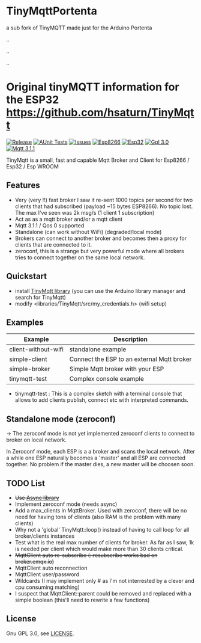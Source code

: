 # TinyMqttPortenta



a sub fork of TinyMQTT made just for the Arduino Portenta



..




..




..




# Original tinyMQTT information for the ESP32   https://github.com/hsaturn/TinyMqtt





[![Release](https://img.shields.io/github/v/release/hsaturn/TinyMqtt)](https://github.com/hsaturn/TinyMqtt/releases)
[![AUnit Tests](https://github.com/hsaturn/TinyMqtt/actions/workflows/aunit.yml/badge.svg)](https://github.com/hsaturn/TinyMqtt/actions/workflows/aunit.yml)
[![Issues](https://img.shields.io/github/issues/hsaturn/TinyMqtt)](https://github.com/hsaturn/TinyMqtt/issues)
[![Esp8266](https://img.shields.io/badge/platform-ESP8266-green)](https://www.espressif.com/en/products/socs/esp8266)
[![Esp32](https://img.shields.io/badge/platform-ESP32-green)](https://www.espressif.com/en/products/socs/esp32)
[![Gpl 3.0](https://img.shields.io/github/license/hsaturn/TinyMqtt)](https://www.gnu.org/licenses/gpl-3.0.fr.html)
[![Mqtt 3.1.1](https://img.shields.io/badge/Mqtt-%203.1.1-yellow)](https://docs.oasis-open.org/mqtt/mqtt/v3.1.1/errata01/os/mqtt-v3.1.1-errata01-os-complete.html#_Toc442180822)

TinyMqtt is a small, fast and capable Mqtt Broker and Client for Esp8266 / Esp32 / Esp WROOM

## Features

- Very (very !!) fast broker I saw it re-sent 1000 topics per second for two
  clients that had subscribed (payload ~15 bytes ESP8266). No topic lost.
  The max I've seen was 2k msg/s (1 client 1 subscription)
- Act as as a mqtt broker and/or a mqtt client
- Mqtt 3.1.1 / Qos 0 supported
- Standalone (can work without WiFi) (degraded/local mode)
- Brokers can connect to another broker and becomes then a
  proxy for clients that are connected to it.
- zeroconf, this is a strange but very powerful mode where
  all brokers tries to connect together on the same local network.

## Quickstart

* install [TinyMqtt library](https://github.com/hsaturn/TinyMqtt)
  (you can use the Arduino library manager and search for TinyMqtt)
* modify <libraries/TinyMqtt/src/my_credentials.h> (wifi setup)

## Examples

| Example             | Description                                |
| ------------------- | ------------------------------------------ |
| client-without-wifi | standalone example                         |
| simple-client       | Connect the ESP to an external Mqtt broker |
| simple-broker       | Simple Mqtt broker with your ESP           |
| tinymqtt-test       | Complex console example                    |

- tinymqtt-test : This is a complex sketch with a terminal console
  that allows to add clients publish, connect etc with interpreted commands.

## Standalone mode (zeroconf)
-> The zeroconf mode is not yet implemented
zeroconf clients to connect to broker on local network.

In Zeroconf mode, each ESP is a a broker and scans the local network.
After a while one ESP naturally becomes a 'master' and all ESP are connected together.
No problem if the master dies, a new master will be choosen soon.

## TODO List
* ~~Use [Async library](https://github.com/me-no-dev/ESPAsyncTCP)~~
* Implement zeroconf mode (needs async)
* Add a max_clients in MqttBroker. Used with zeroconf, there will be
no need for having tons of clients (also RAM is the problem with many clients)
* Why not a 'global' TinyMqtt::loop() instead of having to call loop for all broker/clients instances
* Test what is the real max number of clients for broker. As far as I saw, 1k is needed per client which would make more than 30 clients critical.
* ~~MqttClient auto re-subscribe (::resubscribe works bad on broker.emqx.io)~~
* MqttClient auto reconnection
* MqttClient user/password
* Wildcards (I may implement only # as I'm not interrested by a clever and cpu consuming matching)
* I suspect that MqttClient::parent could be removed and replaced with a simple boolean
  (this'll need to rewrite a few functions)

## License
Gnu GPL 3.0, see [LICENSE](https://github.com/hsaturn/TinyMqtt/blob/main/LICENSE).
